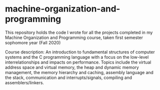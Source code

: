 # machine-organization-and-programming
This repository holds the code I wrote for all the projects completed in my Machine Organization and Programming course, taken first semester sophomore year (Fall 2020)

Course description: An introduction to fundamental structures of computer systems and the C programming language with a focus on the low-level interrelationships and impacts on performance. Topics include the virtual address space and virtual memory, the heap and dynamic memory management, the memory hierarchy and caching, assembly language and the stack, communication and interrupts/signals, compiling and assemblers/linkers.
